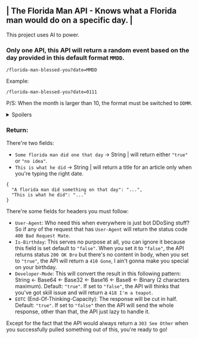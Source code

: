 ## | The Florida Man API - Knows what a Florida man would do on a specific day. |
This project uses AI to power.
### Only one API, this API will return a random event based on the day provided in this default format `MMDD`.
```
/florida-man-blessed-you?date=MMDD
```
Example:
```
/florida-man-blessed-you?date=0111
```
P/S: When the month is larger than 10, the format must be switched to `DDMM`.
<details><summary>Spoilers</summary>
P/S: When you enter `0000`, the API will return a `301 Moved Permanently` to rick roll.
  <details><summary>Spoilers</summary>
  P/S: There's 1% chance of getting a rick roll redirect even when you typed the right thing.
    <details><summary>Spoilers</summary>
    P/S: The AI mentioned above is ChatGPT generating 730 lines of `if` code.
      <details><summary>Spoilers</summary>
      P/S: Sorry for the mistake, the default format is `DDMM`, not `MMDD`. So for the first P/S, you should take another look after knowing this.
        <details><summary>Spoilers</summary>
        P/S: It's my project so the default format is now based on the format that I've mentioned above.
          <details><summary>Spoilers</summary>
          P/S: Sorry for the confusion, the first P/S is.
            <details><summary>Spoilers</summary>
            P/S: Sorry for another confusion, there's no random, each day only has 5 stories.
            </details>
          </details>
        </details>
      </details>
    </details>
  </details>
</details>

### Return:
There're two fields:
- `Some florida man did one that day` -> String | will return either `"true"` or `"no idea"`.
- `This is what he did` -> String | will return a title for an article only when you're typing the right date.
```BrainFuck
{
  "A florida man did something on that day": "...",
  "This is what he did": "..."
}
```
There're some fields for headers you must follow:
- `User-Agent`: Who need this when everywhere is just bot DDoSing stuff? So if any of the request that has `User-Agent` will return the status code `400 Bad Request Mate`.
- `Is-Birthday`: This serves no purpose at all, you can ignore it because this field is set default to `"false"`. When you set it to `"false"`, the API returns status `200 OK Bro` but there's no content in body, when you set to `"true"`, the API will return a `410 Gone`, I ain't gonna make you special on your birthday.
- `Developer-Mode`: This will convert the result in this following pattern: String <- Base64 <- Base32 <- Base16 <- Base8 <- Binary (2 characters maximum). Default: `"true"`. If set to `"false"`, the API will thinks that you've got skill issue and will return a `418 I'm a teapot`.
- `EOTC` (End-Of-Thinking-Capacity): The response will be cut in half. Default: `"true"`. If set to `"false"` then the API will send the whole response, other than that, the API just lazy to handle it.

Except for the fact that the API would always return a `303 See Other` when you successfully pulled something out of this, you're ready to go!
